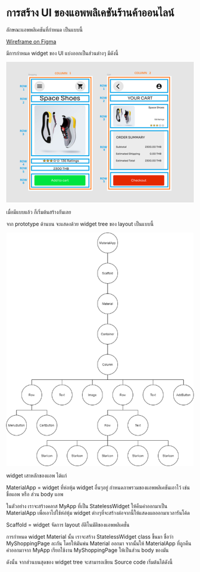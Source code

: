 # การสร้าง UI ของแอพพลิเคชันร้านค้าออนไลน์

ลักษณะแอพพลิเคชันที่กำหนด เป็นแบบนี้

[Wireframe on Figma](https://www.figma.com/proto/bnt5T2cdKlBBimYAP9vzyE/ShoesShopDemo?node-id=1%3A2&scaling=min-zoom)

มีการกำหนด widget ของ UI แบ่งออกเป็นส่วนต่างๆ มีดังนี้

![UI Layout](/lib/assets/layout.png)

เมื่อมีแบบแล้ว ก็เริ่มต้นสร้างกันเลย

จาก prototype ด้านบน จะแสดงด้วย widget tree ของ layout เป็นแบบนี้

![Widget tree diagram](/lib/assets/shopping.png)

widget เสาหลักของแอพ ได้แก่

MaterialApp = widget ที่ห่อหุ้ม widget อื่นๆอยู่ กำหนดภาพรวมของแอพพลิเคชันเอาไว้ เช่น ชื่อแอพ หรือ ส่วน body แอพ

ในตัวอย่าง เราจะสร้างคลาส MyApp ที่เป็น StatelessWidget ให้คืนค่าออกมาเป็น MaterialApp เพื่อเอาไปใช้ห่อ่หุ้ม widget ต่างๆที่จะสร้างต่อจากนี้ให้แสดงผลออกมาเวลารันโค้ด

Scaffold = widget จัดการ layout อัติโนมัติของแอพพลิเคชั่น

การกำหนด widget Material นั้น เราจะสร้าง StatelessWidget class ขึ้นมา ชื่อว่า MyShoppingPage ละกัน โดยให้มันพ่น Material ออกมา จากนั้นให้ MaterialApp ที่ถูกคืนค่าออกมาจาก MyApp เรียกใช้งาน MyShoppingPage ให้เป็นส่วน body ของมัน

ดังนั้น จากส่วนบนสุดของ widget tree จะสามารถเขียน Source code เริ่มต้นได้ดังนี้

<script src="https://gist.github.com/Washira/5f342f5d7b68724bd2ac57bcfac1f7ea.js"></script>
